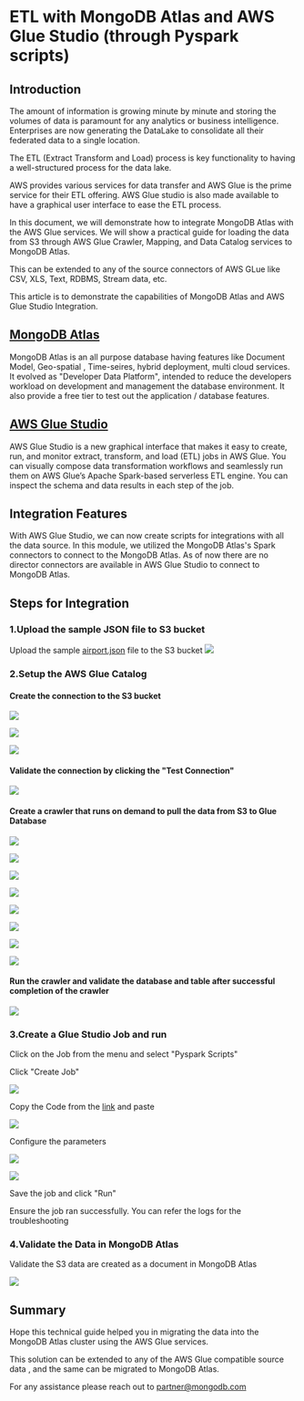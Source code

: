 # ETL with MongoDB Atlas and AWS Glue Studio (through Pyspark scripts)

## Introduction
The amount of information is growing minute by minute and storing the volumes of data is paramount for any analytics or business intelligence. Enterprises are now generating the DataLake to consolidate all their federated data to a single location. 
	
The ETL (Extract Transform and Load) process is key functionality to having a well-structured process for the data lake. 
	
AWS provides various services for data transfer and AWS Glue is the prime service for their ETL offering. AWS Glue studio is also made available to have a graphical user interface to ease the ETL process.

In this document, we will demonstrate how to integrate MongoDB Atlas with the AWS Glue services. We will show a practical guide for loading the data from S3 through AWS Glue Crawler, Mapping, and Data Catalog services to MongoDB Atlas.
	
This can be extended to any of the source connectors of AWS GLue like CSV, XLS, Text, RDBMS, Stream data, etc.

This article is to demonstrate the capabilities of MongoDB Atlas and AWS Glue Studio Integration.


## [MongoDB Atlas](https://www.mongodb.com/atlas)

MongoDB Atlas is an all purpose database having features like Document Model, Geo-spatial , Time-seires, hybrid deployment, multi cloud services. It evolved as "Developer Data Platform", intended to reduce the developers workload on development and management the database environment. It also provide a free tier to test out the application / database features.


## [AWS Glue Studio](https://docs.aws.amazon.com/glue/latest/ug/what-is-glue-studio.html)
AWS Glue Studio is a new graphical interface that makes it easy to create, run, and monitor extract, transform, and load (ETL) jobs in AWS Glue. You can visually compose data transformation workflows and seamlessly run them on AWS Glue’s Apache Spark-based serverless ETL engine. You can inspect the schema and data results in each step of the job.

## Integration Features

With AWS Glue Studio, we can now create scripts for integrations with all the data source. In this module, we utilized the MongoDB Atlas's Spark connectors to connect to the MongoDB Atlas.
As of now there are no director connectors are available in AWS Glue Studio to connect to MongoDB Atlas. 

## Steps for Integration



### 1.Upload the sample JSON file to S3 bucket

Upload the sample [airport.json](https://github.com/Babusrinivasan76/atlasgluestudiointegration/tree/main/images/VPC%20Creation#:~:text=1%20minute%20ago-,airports.json,-Add%20files%20via) file to the S3 bucket
![](https://github.com/Babusrinivasan76/atlasgluestudiointegration/blob/main/images/VPC%20Creation/13.S3%20upload.png)

### 2.Setup the AWS Glue Catalog

#### Create the connection to the S3 bucket

![](https://github.com/Babusrinivasan76/atlasgluestudiointegration/blob/main/images/VPC%20Creation/14.AWS%20Glue%20Connection.png)

![](https://github.com/Babusrinivasan76/atlasgluestudiointegration/blob/main/images/VPC%20Creation/15.AWS%20Glue%20Connection.png)

![](https://github.com/Babusrinivasan76/atlasgluestudiointegration/blob/main/images/VPC%20Creation/16.AWS%20Glue%20Connection.png)


#### Validate the connection by clicking the "Test Connection"


![](https://github.com/Babusrinivasan76/atlasgluestudiointegration/blob/main/images/VPC%20Creation/17.%20Test%20AWS%20Glue%20Connection.png)


#### Create a crawler that runs on demand to pull the data from S3 to Glue Database


![](https://github.com/Babusrinivasan76/atlasgluestudiointegration/blob/main/images/VPC%20Creation/18.%20Create%20Crawler.png)

![](https://github.com/Babusrinivasan76/atlasgluestudiointegration/blob/main/images/VPC%20Creation/19.%20Create%20Crawler.png)

![](https://github.com/Babusrinivasan76/atlasgluestudiointegration/blob/main/images/VPC%20Creation/20.create%20crawler.png)

![](https://github.com/Babusrinivasan76/atlasgluestudiointegration/blob/main/images/VPC%20Creation/21.create%20crawler.png)

![](https://github.com/Babusrinivasan76/atlasgluestudiointegration/blob/main/images/VPC%20Creation/22.create%20crawler.png)

![](https://github.com/Babusrinivasan76/atlasgluestudiointegration/blob/main/images/VPC%20Creation/23.create%20crawler.png)

![](https://github.com/Babusrinivasan76/atlasgluestudiointegration/blob/main/images/VPC%20Creation/24.create%20crawler.png)

![](https://github.com/Babusrinivasan76/atlasgluestudiointegration/blob/main/images/VPC%20Creation/25.create%20crawler.png)



#### Run the crawler and validate the database and table after successful completion of the crawler 

![](https://github.com/Babusrinivasan76/atlasgluestudiointegration/blob/main/images/VPC%20Creation/26.run%20crawler.png)

### 3.Create a Glue Studio Job and run

 Click on the Job from the menu and select "Pyspark Scripts"

 Click "Create Job"

![](https://github.com/Babusrinivasan76/atlasgluestudiointegration/blob/main/images/VPC%20Creation/28.create%20a%20job.png)


Copy the Code from the [link](https://github.com/Babusrinivasan76/atlasgluestudiointegration/blob/main/images/VPC%20Creation/pyspark_s3tomdb.py) and paste 

![](https://github.com/Babusrinivasan76/atlasgluestudiointegration/blob/main/images/VPC%20Creation/29.copy%20the%20code.png)


Configure the parameters

![](https://github.com/Babusrinivasan76/atlasgluestudiointegration/blob/main/images/VPC%20Creation/30.update%20the%20job%20details.png)

![](https://github.com/Babusrinivasan76/atlasgluestudiointegration/blob/main/images/VPC%20Creation/31.update%20the%20job%20details.png)

Save the job and click "Run"

Ensure the job ran successfully. You can refer the logs for the troubleshooting


### 4.Validate the Data in MongoDB Atlas

Validate the S3 data are created as a document in MongoDB Atlas

![](https://github.com/Babusrinivasan76/atlasgluestudiointegration/blob/main/images/VPC%20Creation/32.validat%20the%20MongoDB%20data.png)


## Summary

Hope this technical guide helped you in migrating the data into the MongoDB Atlas cluster using the AWS Glue services.

This solution can be extended to any of the AWS Glue compatible source data , and the same can be migrated to MongoDB Atlas.

For any assistance please reach out to partner@mongodb.com
